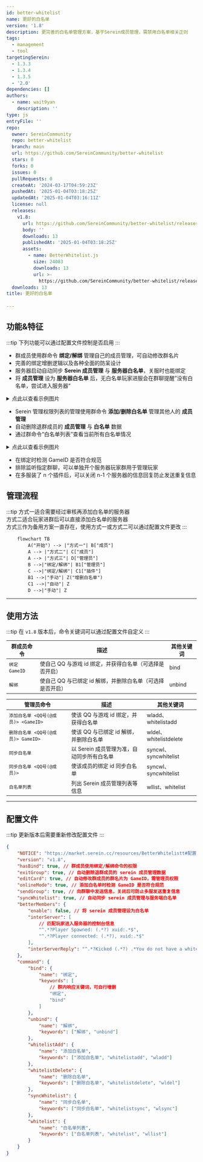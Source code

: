 ```yaml
---
id: better-whitelist
name: 更好的白名单
version: '1.8'
description: 更完善的白名单管理方案，基于Serein成员管理，需禁用白名单相关正则
tags:
  - management
  - tool
targetingSerein:
  - 1.3.3
  - 1.3.4
  - 1.3.5
  - '2.0'
dependencies: []
authors:
  - name: wait9yan
    description: ''
type: js
entryFile: ''
repo:
  owner: SereinCommunity
  repo: better-whitelist
  branch: main
  url: https://github.com/SereinCommunity/better-whitelist
  stars: 0
  forks: 0
  issues: 0
  pullRequests: 0
  createAt: '2024-03-17T04:59:23Z'
  pushedAt: '2025-01-04T03:18:25Z'
  updatedAt: '2025-01-04T03:16:11Z'
  license: null
  releases:
    v1.8:
      url: https://github.com/SereinCommunity/better-whitelist/releases/tag/v1.8
      body: ''
      downloads: 13
      publishedAt: '2025-01-04T03:18:25Z'
      assets:
        - name: BetterWhitelist.js
          size: 24083
          downloads: 13
          url: >-
            https://github.com/SereinCommunity/better-whitelist/releases/download/v1.8/BetterWhitelist.js
  downloads: 13
title: 更好的白名单

---
```




## 功能&特征

:::tip
下列功能可以通过配置文件控制是否启用
:::

- 群成员使用群命令 **绑定/解绑** 管理自己的成员管理，可自动修改群名片
- 完善的绑定增删逻辑以及各种全面的防呆设计
- 服务器启动自动同步 **Serein 成员管理** 与 **服务器白名单**，关服时也能绑定
- 将 **成员管理** 设为 **服务器白名单** 后，无白名单玩家进服会在群聊提醒”没有白名单，尝试进入服务器“

<details>
    <summary>点此以查看示例图片</summary>

![1](BetterWhitelist_1.png)

</details>

- Serein 管理权限列表的管理使用群命令 **添加/删除白名单** 管理其他人的 **成员管理**
- 自动删除退群成员的 **成员管理** 与 **白名单** 数据
- 通过群命令“白名单列表”查看当前所有白名单情况

<details>
    <summary>点此以查看示例图片</summary>

![2](BetterWhitelist_2.png)

</details>

- 在绑定时检测 GameID 是否符合规范
- 排除监听指定群聊，可以单独开个服务器玩家群用于管理玩家
- 在多服装了 n 个插件后，可以关闭 n-1 个服务器的信息回复防止发送重复信息

## 管理流程

:::tip
方式一适合需要经过审核再添加白名单的服务器  
方式二适合玩家进群后可以直接添加白名单的服务器  
方式三作为备用方案一直存在，使用方式一或方式二可以通过配置文件更改
:::

```mermaid
    flowchart TB
        A("开始") --> |"方式一"| B["成员"]
        A --> |"方式二"| C["成员"]
        A --> |"方式三"| D["管理员"]
        B -->|"绑定/解绑"| B1["管理员"]
        C -->|"绑定/解绑"| C1["插件"]
        B1 -->|"手动"| Z("增删白名单")
        C1 -->|"自动"| Z
        D -->|"手动"| Z
```

---

## 使用方法

:::tip
在 `v1.8` 版本后，命令关键词可以通过配置文件自定义
:::

| 群成员命令    | 描述                                                       | 其他关键词 |
| ------------- | ---------------------------------------------------------- | ---------- |
| `绑定 GameID` | 使自己 QQ 与游戏 id 绑定，并获得白名单（可选择是否开启）   | bind       |
| `解绑`        | 使自己 QQ 与已绑定 id 解绑，并删除白名单（可选择是否开启） | unbind     |

| 管理员命令                          | 描述                                       | 其他关键词             |
| ----------------------------------- | ------------------------------------------ | ---------------------- |
| `添加白名单 <QQ号(@成员)> <GameID>` | 使该 QQ 与游戏 id 绑定，并获得白名单       | wladd、whitelistadd    |
| `删除白名单 <QQ号(@成员)> GameID>`  | 使该 QQ 与已绑定 id 解绑，并删除白名单     | wldel、whitelistdelete |
| `同步白名单`                        | 以 Serein 成员管理为准，自动同步所有白名单 | syncwl、syncwhitelist  |
| `同步白名单 <QQ号(@成员)>`          | 使该成员的绑定 id 同步白名单               | syncwl、syncwhitelist  |
| `白名单列表`                        | 列出 Serein 成员管理列表等信息             | wllist、whitelist      |

---

## 配置文件

:::tip
更新版本后需要重新修改配置文件
:::

```json
{
    "NOTICE": "https://market.serein.cc/resources/BetterWhitelistt#配置文件",
    "version": "v1.8",
    "hasBind": true, // 群成员使用绑定/解绑命令的权限
    "exitGroup": true, // 自动删除退群成员的 serein 成员管理数据
    "editCard": true, // 自动修改群成员的群名片为 GameID，需管理员权限
    "onlineMode": true, // 添加白名单时检测 GameID 是否符合规范
    "sendGroup": true, // 向群聊中发送信息，关闭后可防止多服发送重复信息
    "syncWhitelist": true, // 自动同步 serein 成员管理与服务端白名单
    "betterMembers": {
        "enable": false, // 将 serein 成员管理设为白名单
        "interServer": [
            // 匹配玩家进入服务器的控制台信息
            "^.*?Player Spawned: (.*?) xuid:.*$",
            "^.*?Player connected: (.*?), xuid:.*$"
        ],
        "interServerReply": "^.*?Kicked (.*?) .*You do not have a whitelist!.*$"
    },
    "command": {
        "bind": {
            "name": "绑定",
            "keywords": [
                // 群内响应关键词，可自行增删
                "绑定",
                "bind"
            ]
        },
        "unbind": {
            "name": "解绑",
            "keywords": ["解绑", "unbind"]
        },
        "whitelistAdd": {
            "name": "添加白名单",
            "keywords": ["添加白名单", "whitelistadd", "wladd"]
        },
        "whitelistDelete": {
            "name": "删除白名单",
            "keywords": ["删除白名单", "whitelistdelete", "wldel"]
        },
        "syncWhitelist": {
            "name": "同步白名单",
            "keywords": ["同步白名单", "whitelistsync", "wlsync"]
        },
        "whitelist": {
            "name": "白名单列表",
            "keywords": ["白名单列表", "whitelist", "wllist"]
        }
    }
}
```
